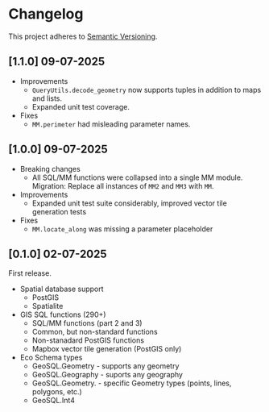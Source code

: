 # Changelog

This project adheres to [Semantic Versioning](http://semver.org/spec/v2.0.0.html).

## [1.1.0] 09-07-2025

* Improvements
  * `QueryUtils.decode_geometry` now supports tuples in addition to maps and lists.
  * Expanded unit test coverage.
* Fixes
  * `MM.perimeter` had misleading parameter names.

## [1.0.0] 09-07-2025

* Breaking changes
  * All SQL/MM functions were collapsed into a single MM module.
    Migration: Replace all instances of `MM2` and `MM3` with `MM`.
* Improvements
  * Expanded unit test suite considerably, improved vector tile generation tests
* Fixes
  * `MM.locate_along` was missing a parameter placeholder

## [0.1.0] 02-07-2025

First release.

* Spatial database support
  * PostGIS
  * Spatialite
* GIS SQL functions (290+)
  * SQL/MM functions (part 2 and 3)
  * Common, but non-standard functions
  * Non-stanadard PostGIS functions
  * Mapbox vector tile generation (PostGIS only)
* Eco Schema types
  * GeoSQL.Geometry - supports any geometry
  * GeoSQL.Geography - suports any geography
  * GeoSQL.Geometry.<Type> - specific Geometry types (points, lines, polygons, etc.)
  * GeoSQL.Int4

